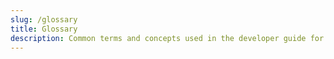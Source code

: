 ```yaml
---
slug: /glossary
title: Glossary
description: Common terms and concepts used in the developer guide for easy linking
---
```


<!-- Used Copilot to generate with this prompt
Create 10 HTML elements in an ordered list
Each element should 
 - have a unique id attribute set using the service name with spaces replaced by -
 - contain an <a> element with 
      - text content set to the name of an Azure service enclosed in <b> tags
      - href attribute set to the URL to that service documentation
- contain a paragraph element with 2-3 lines summarizing what that service does and why it is important.
-->

